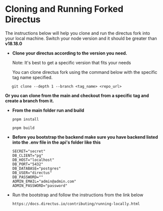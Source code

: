 # Cloning and Running Forked Directus

The instructions below will help you clone and run the directus fork into your local machine. Switch your node version
and it should be greater than **v18.18.0**

- **Clone your directus according to the version you need.**

  Note: It's best to get a specific version that fits your needs

  You can clone directus fork using the command below with the specific tag name specified.

```
   git clone --depth 1 --branch <tag_name> <repo_url>
```

**Or you can clone from the main and checkout from a specific tag and create a branch from it.**

- **From the main folder run and build**

  ```
  pnpm install
  ```

  ```
  pnpm build
  ```

- **Before you bootstrap the backend make sure you have backend listed into the .env file in the api's folder like
  this**

  ```
  SECRET="secret"
  DB_CLIENT="pg"
  DB_HOST="localhost"
  DB_PORT="5432"
  DB_DATABASE="postgres"
  DB_USER="directus"
  DB_PASSWORD=""
  ADMIN_EMAIL="admin@admin.com"
  ADMIN_PASSWORD="password"
  ```

- Run the bootstrap and follow the instructions from the link below

  `https://docs.directus.io/contributing/running-locally.html`
